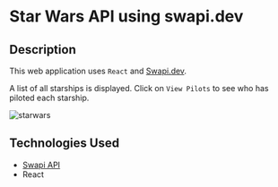 # Star Wars API using swapi.dev
## Description
This web application uses `React` and [Swapi.dev](https://swapi.dev).  

A list of all starships is displayed. Click on `View Pilots` to see who has piloted each starship.

![starwars](https://user-images.githubusercontent.com/67127664/104112571-6fed0400-52be-11eb-995c-72c691117d25.png)

## Technologies Used
* [Swapi API](https://swapi.dev)  
* React
